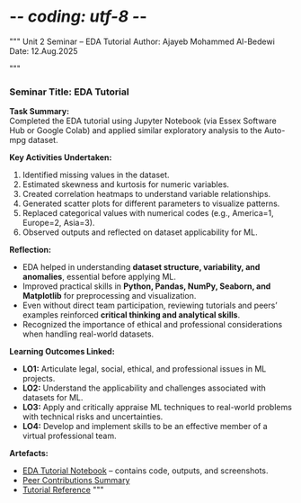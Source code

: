 # -*- coding: utf-8 -*-
"""
Unit 2 Seminar – EDA Tutorial
Author: Ajayeb Mohammed Al-Bedewi
Date: 12.Aug.2025

"""
### Seminar Title: EDA Tutorial

**Task Summary:**  
Completed the EDA tutorial using Jupyter Notebook (via Essex Software Hub or Google Colab) and applied similar exploratory analysis to the Auto-mpg dataset.  

**Key Activities Undertaken:**  
1. Identified missing values in the dataset.  
2. Estimated skewness and kurtosis for numeric variables.  
3. Created correlation heatmaps to understand variable relationships.  
4. Generated scatter plots for different parameters to visualize patterns.  
5. Replaced categorical values with numerical codes (e.g., America=1, Europe=2, Asia=3).  
6. Observed outputs and reflected on dataset applicability for ML.  

**Reflection:**  
- EDA helped in understanding **dataset structure, variability, and anomalies**, essential before applying ML.  
- Improved practical skills in **Python, Pandas, NumPy, Seaborn, and Matplotlib** for preprocessing and visualization.  
- Even without direct team participation, reviewing tutorials and peers’ examples reinforced **critical thinking and analytical skills**.  
- Recognized the importance of ethical and professional considerations when handling real-world datasets.  

**Learning Outcomes Linked:**  
- **LO1:** Articulate legal, social, ethical, and professional issues in ML projects.  
- **LO2:** Understand the applicability and challenges associated with datasets for ML.  
- **LO3:** Apply and critically appraise ML techniques to real-world problems with technical risks and uncertainties.  
- **LO4:** Develop and implement skills to be an effective member of a virtual professional team.  

**Artefacts:**  
- [EDA Tutorial Notebook](../../artefacts/eda_notebooks.ipynb) – contains code, outputs, and screenshots.  
- [Peer Contributions Summary](../../artefacts/peer_notes.md)  
- [Tutorial Reference](https://colab.research.google.com/drive/1nonnJUhote03ysz4BPGPIkzGwkxYi5-9?usp=sharing)
"""
